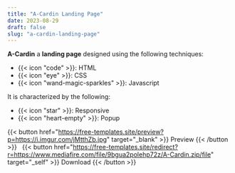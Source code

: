 ```yaml
---
title: "A-Cardin Landing Page"
date: 2023-08-29
draft: false
slug: "a-cardin-landing-page"
---
```

__A-Cardin__ a __landing page__ designed using the following techniques:
- {{< icon "code" >}}: HTML
- {{< icon "eye" >}}: CSS
- {{< icon "wand-magic-sparkles" >}}: Javascript  

It is characterized by the following:
- {{< icon "star" >}}: Responsive
- {{< icon "heart-empty" >}}:  Popup

<!--adsense-->

{{< button href="https://free-templates.site/preview?p=https://i.imgur.com/jMtthZb.jpg" target="_blank" >}}
Preview
{{< /button >}} &nbsp; {{< button href="https://free-templates.site/redirect?r=https://www.mediafire.com/file/9bgua2polehp72z/A-Cardin.zip/file" target="_self" >}}
Download
{{< /button >}}

